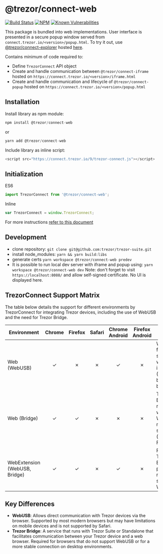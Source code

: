 # @trezor/connect-web

[![Build Status](https://github.com/trezor/trezor-suite/actions/workflows/test-connect.yml/badge.svg)](https://github.com/trezor/trezor-suite/actions/workflows/test-connect.yml)
[![NPM](https://img.shields.io/npm/v/@trezor/connect-web.svg)](https://www.npmjs.org/package/@trezor/connect-web)
[![Known Vulnerabilities](https://snyk.io/test/github/trezor/connect-web/badge.svg?targetFile=package.json)](https://snyk.io/test/github/trezor/trezor-suite?targetFile=packages/connect-web/package.json)

This package is bundled into web implementations. User interface is presented in a secure popup window served from `connect.trezor.io/<version>/popup.html`. To try it out, use [@trezor/connect-explorer](https://github.com/trezor/trezor-suite/tree/develop/packages/connect-explorer) hosted [here](https://connect.trezor.io/9/).

Contains minimum of code required to:

- Define `TrezorConnect` API object
- Create and handle communication between `@trezor/connect-iframe` hosted on `https://connect.trezor.io/<version>/iframe.html`
- Create and handle communication and lifecycle of `@trezor/connect-popup` hosted on `https://connect.trezor.io/<version>/popup.html`

## Installation

Install library as npm module:

```javascript
npm install @trezor/connect-web
```

or

```javascript
yarn add @trezor/connect-web
```

Include library as inline script:

```javascript
<script src="https://connect.trezor.io/9/trezor-connect.js"></script>
```

## Initialization

ES6

```javascript
import TrezorConnect from '@trezor/connect-web';
```

Inline

```javascript
var TrezorConnect = window.TrezorConnect;
```

For more instructions [refer to this document](https://github.com/trezor/trezor-suite/blob/develop/docs/packages/connect/index.md)

## Development

- clone repository: `git clone git@github.com:trezor/trezor-suite.git`
- install node_modules: `yarn && yarn build:libs`
- generate certs `yarn workspace @trezor/connect-web predev`
- It is possible to run local dev server with iframe and popup using: `yarn workspace @trezor/connect-web dev` Note: don't forget to visit `https://localhost:8088/` and allow self-signed certificate. No UI is displayed here.

## TrezorConnect Support Matrix

The table below details the support for different environments by TrezorConnect for integrating Trezor devices, including the use of WebUSB and the need for Trezor Bridge.

| Environment                   | Chrome | Firefox | Safari | Chrome Android | Firefox Android | Notes                                                                   |
| ----------------------------- | :----: | :-----: | :----: | :------------: | :-------------: | ----------------------------------------------------------------------- |
| Web (WebUSB)                  |   ✓    |    ✗    |   ✗    |       ✓        |        ✗        | WebUSB is fully supported where indicated. (Chromium based browsers)    |
| Web (Bridge)                  |   ✓    |    ✓    |   ✗    |       ✗        |        ✗        | Trezor Bridge is required where WebUSB is not supported. (e.g. Firefox) |
| WebExtension (WebUSB, Bridge) |   ✓    |    ✓    |   ✗    |       ✓        |        ✗        | Requires Trezor Bridge on platforms not supporting WebUSB.              |

## Key Differences

- **WebUSB**: Allows direct communication with Trezor devices via the browser. Supported by most modern browsers but may have limitations on mobile devices and is not supported by Safari.
- **Trezor Bridge**: A service that runs with Trezor Suite or Standalone that facilitates communication between your Trezor device and a web browser. Required for browsers that do not support WebUSB or for a more stable connection on desktop environments.
